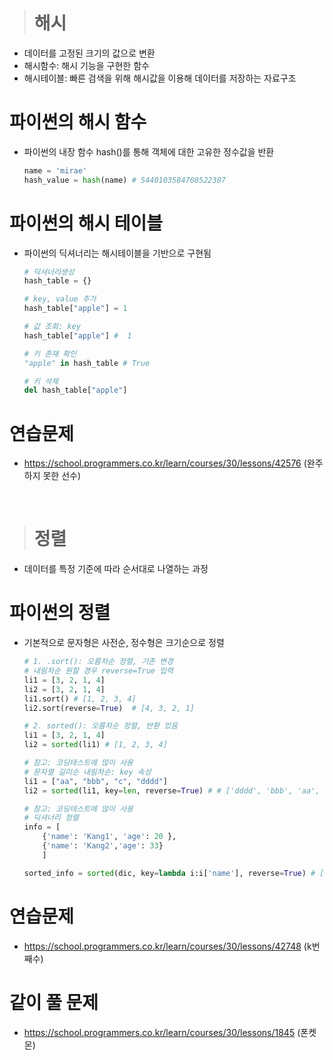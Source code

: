 > # 해시
- 데이터를 고정된 크기의 값으로 변환
- 해시함수: 해시 기능을 구현한 함수
- 해시테이블: 빠른 검색을 위해 해시값을 이용해 데이터를 저장하는 자료구조

# 파이썬의 해시 함수
- 파이썬의 내장 함수 hash()를 통해 객체에 대한 고유한 정수값을 반환
    ```python
    name = 'mirae'
    hash_value = hash(name) # 5440103584708522307
    ```

# 파이썬의 해시 테이블
- 파이썬의 딕셔너리는 해시테이블을 기반으로 구현됨 
    ```python
    # 딕셔너리생성
    hash_table = {} 

    # key, value 추가
    hash_table["apple"] = 1

    # 값 조회: key
    hash_table["apple"] #  1

    # 키 존재 확인
    "apple" in hash_table # True

    # 키 삭제
    del hash_table["apple"]
    ```

# 연습문제
- https://school.programmers.co.kr/learn/courses/30/lessons/42576 (완주하지 못한 선수)

<br/>

> # 정렬
- 데이터를 특정 기준에 따라 순서대로 나열하는 과정

# 파이썬의 정렬
- 기본적으로 문자형은 사전순, 정수형은 크기순으로 정렬
    ```python
    # 1. .sort(): 오름차순 정렬, 기존 변경
    # 내림차순 원할 경우 reverse=True 입력
    li1 = [3, 2, 1, 4]
    li2 = [3, 2, 1, 4]
    li1.sort() # [1, 2, 3, 4]
    li2.sort(reverse=True)  # [4, 3, 2, 1]

    # 2. sorted(): 오름차순 정렬, 반환 있음
    li1 = [3, 2, 1, 4]
    li2 = sorted(li1) # [1, 2, 3, 4]

    # 참고: 코딩테스트에 많이 사용
    # 문자열 길이순 내림차순: key 속성
    li1 = ["aa", "bbb", "c", "dddd"]
    li2 = sorted(li1, key=len, reverse=True) # # ['dddd', 'bbb', 'aa', 'c']

    # 참고: 코딩테스트에 많이 사용
    # 딕셔너리 정렬
    info = [
        {'name': 'Kang1', 'age': 20 }, 
        {'name': 'Kang2','age': 33}
        ]

    sorted_info = sorted(dic, key=lambda i:i['name'], reverse=True) # [{'name': 'Kang2','age': 33}, {'name': 'Kang1', 'age': 20}] 
    ```
# 연습문제
- https://school.programmers.co.kr/learn/courses/30/lessons/42748 (k번째수)

# 같이 풀 문제
- https://school.programmers.co.kr/learn/courses/30/lessons/1845 (폰켓몬)